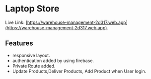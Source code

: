 # Laptop Store

 Live Link: [https://warehouse-management-2d317.web.app](https://warehouse-management-2d317.web.app).


## Features
* responsive layout.
* authentication added by using firebase.
* Private Route added.
* Update Products,Deliver Products, Add Product when User login.



